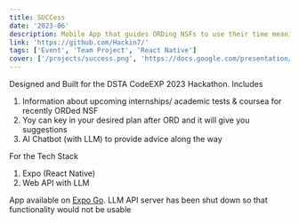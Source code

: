 ```yaml
---
title: SUCCess
date: '2023-06'
description: Mobile App that guides ORDing NSFs to use their time meaningfully through LLMs, notifications and other resources
link: 'https://github.com/Hackin7/'
tags: ['Event', 'Team Project', 'React Native']
cover: ['/projects/success.png', 'https://docs.google.com/presentation/d/e/2PACX-1vSZrRf_XrdwA286D_qj4g6my_O4GIJBh2qzjzAhVUVdQodiN2B_xBKqjrA5lJQxoiqEU6CgIUgHicny/embed?start=false&loop=false&delayms=3000']
---
```


<!--<iframe src="https://docs.google.com/presentation/d/e/2PACX-1vSZrRf_XrdwA286D_qj4g6my_O4GIJBh2qzjzAhVUVdQodiN2B_xBKqjrA5lJQxoiqEU6CgIUgHicny/embed?start=false&loop=false&delayms=3000" frameborder="0" width="960" height="569" allowfullscreen="true" mozallowfullscreen="true" webkitallowfullscreen="true"></iframe>
-->

Designed and Built for the DSTA CodeEXP 2023 Hackathon. Includes

1. Information about upcoming internships/ academic tests & coursea for recently ORDed NSF
2. Yoy can key in your desired plan after ORD and it will give you suggestions
3. AI Chatbot (with LLM) to provide advice along the way

For the Tech Stack
1. Expo (React Native)
2. Web API with LLM

App available on [Expo Go](exp://exp.host/@hackin7/SUCCess?release-channel=default).
LLM API server has been shut down so that functionality would not be usable
